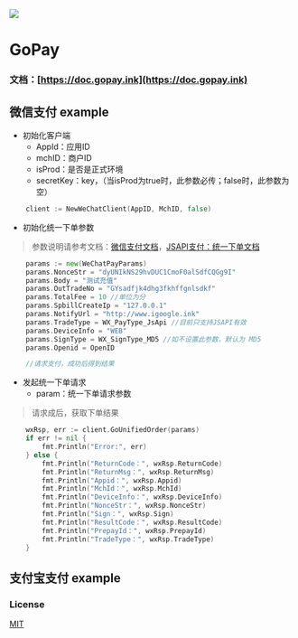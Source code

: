 
![](https://img02.sogoucdn.com/app/a/100520146/2D860B130504E7780A8F94CFACC023DD)
# GoPay

### 文档：[https://doc.gopay.ink](https://doc.gopay.ink)

## 微信支付 example

* 初始化客户端
    * AppId：应用ID
    * mchID：商户ID
    * isProd：是否是正式环境
    * secretKey：key，（当isProd为true时，此参数必传；false时，此参数为空）

```go
	client := NewWeChatClient(AppID, MchID, false)
```

* 初始化统一下单参数
> 参数说明请参考文档：[微信支付文档](https://pay.weixin.qq.com/wiki/doc/api/index.html)，[JSAPI支付：统一下单文档](https://pay.weixin.qq.com/wiki/doc/api/jsapi.php?chapter=9_1)
```go
	params := new(WeChatPayParams)
	params.NonceStr = "dyUNIkNS29hvDUC1CmoF0alSdfCQGg9I"
	params.Body = "测试充值"
	params.OutTradeNo = "GYsadfjk4dhg3fkhffgnlsdkf"
	params.TotalFee = 10 //单位为分
	params.SpbillCreateIp = "127.0.0.1"
	params.NotifyUrl = "http://www.igoogle.ink"
	params.TradeType = WX_PayType_JsApi //目前只支持JSAPI有效
	params.DeviceInfo = "WEB"
	params.SignType = WX_SignType_MD5 //如不设置此参数，默认为 MD5
	params.Openid = OpenID

	//请求支付，成功后得到结果

```

* 发起统一下单请求
    * param：统一下单请求参数
> 请求成后，获取下单结果
```go
	wxRsp, err := client.GoUnifiedOrder(params)
	if err != nil {
		fmt.Println("Error:", err)
	} else {
		fmt.Println("ReturnCode：", wxRsp.ReturnCode)
		fmt.Println("ReturnMsg：", wxRsp.ReturnMsg)
		fmt.Println("Appid：", wxRsp.Appid)
		fmt.Println("MchId：", wxRsp.MchId)
		fmt.Println("DeviceInfo：", wxRsp.DeviceInfo)
		fmt.Println("NonceStr：", wxRsp.NonceStr)
		fmt.Println("Sign：", wxRsp.Sign)
		fmt.Println("ResultCode：", wxRsp.ResultCode)
		fmt.Println("PrepayId：", wxRsp.PrepayId)
		fmt.Println("TradeType：", wxRsp.TradeType)
	}
```

## 支付宝支付 example

### License

[MIT](https://github.com/labstack/echo/blob/master/LICENSE)